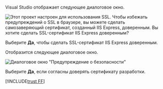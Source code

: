 Visual Studio отображает следующее диалоговое окно.

![Этот проект настроен для использования SSL. Чтобы избежать предупреждений о SSL в браузере, вы можете сделать самозаверяющий сертификат, созданный IIS Express, доверенным. Вы хотите сделать SSL-сертификат IIS Express доверенным?](~/getting-started/_static/trustCert.png)

Выберите **Да**, чтобы сделать SSL-сертификат IIS Express доверенным.

Отобразится следующее диалоговое окно.

![Диалоговое окно "Предупреждение о безопасности"](~/getting-started/_static/cert.png)

Выберите **Да**, если согласны доверять сертификату разработки.

[!INCLUDE[trust FF](~/includes/trust-ff.md)]